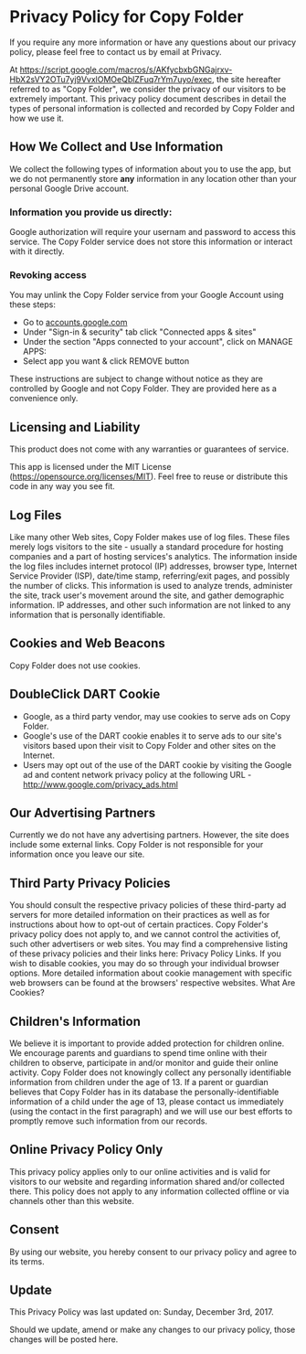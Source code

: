 # Privacy Policy for Copy Folder

If you require any more information or have any questions about our privacy
policy, please feel free to contact us by email at Privacy.

At
https://script.google.com/macros/s/AKfycbxbGNGajrxv-HbX2sVY2OTu7yj9VvxlOMOeQblZFuq7rYm7uyo/exec,
the site hereafter referred to as "Copy Folder", we consider the privacy of our
visitors to be extremely important. This privacy policy document describes in
detail the types of personal information is collected and recorded by Copy
Folder and how we use it.

## How We Collect and Use Information

We collect the following types of information about you to use the app, but we
do not permanently store **any** information in any location other than your
personal Google Drive account.

### Information you provide us directly:

Google authorization will require your usernam and password to access this
service. The Copy Folder service does not store this information or interact
with it directly.

### Revoking access

You may unlink the Copy Folder service from your Google Account using these
steps:

* Go to <a href="https://accounts.google.com">accounts.google.com</a>
* Under "Sign-in &amp; security" tab click "Connected apps &amp; sites"
* Under the section "Apps connected to your account", click on MANAGE APPS:
* Select app you want &amp; click REMOVE button

These instructions are subject to change without notice as they are controlled
by Google and not Copy Folder. They are provided here as a convenience only.

## Licensing and Liability

This product does not come with any warranties or guarantees of service.

This app is licensed under the MIT License
(https://opensource.org/licenses/MIT). Feel free to reuse or distribute this
code in any way you see fit.

## Log Files

Like many other Web sites, Copy Folder makes use of log files. These files
merely logs visitors to the site - usually a standard procedure for hosting
companies and a part of hosting services's analytics. The information inside the
log files includes internet protocol (IP) addresses, browser type, Internet
Service Provider (ISP), date/time stamp, referring/exit pages, and possibly the
number of clicks. This information is used to analyze trends, administer the
site, track user's movement around the site, and gather demographic information.
IP addresses, and other such information are not linked to any information that
is personally identifiable.

## Cookies and Web Beacons

Copy Folder does not use cookies.

## DoubleClick DART Cookie

* Google, as a third party vendor, may use cookies to serve ads on Copy Folder.
* Google's use of the DART cookie enables it to serve ads to our site's visitors
  based upon their visit to Copy Folder and other sites on the Internet.
* Users may opt out of the use of the DART cookie by visiting the Google ad and
  content network privacy policy at the following URL -
  http://www.google.com/privacy_ads.html

## Our Advertising Partners

Currently we do not have any advertising partners. However, the site does
include some external links. Copy Folder is not responsible for your information
once you leave our site.

## Third Party Privacy Policies

You should consult the respective privacy policies of these third-party ad
servers for more detailed information on their practices as well as for
instructions about how to opt-out of certain practices. Copy Folder's privacy
policy does not apply to, and we cannot control the activities of, such other
advertisers or web sites. You may find a comprehensive listing of these privacy
policies and their links here: Privacy Policy Links. If you wish to disable
cookies, you may do so through your individual browser options. More detailed
information about cookie management with specific web browsers can be found at
the browsers' respective websites. What Are Cookies?

## Children's Information

We believe it is important to provide added protection for children online. We
encourage parents and guardians to spend time online with their children to
observe, participate in and/or monitor and guide their online activity. Copy
Folder does not knowingly collect any personally identifiable information from
children under the age of 13. If a parent or guardian believes that Copy Folder
has in its database the personally-identifiable information of a child under the
age of 13, please contact us immediately (using the contact in the first
paragraph) and we will use our best efforts to promptly remove such information
from our records.

## Online Privacy Policy Only

This privacy policy applies only to our online activities and is valid for
visitors to our website and regarding information shared and/or collected there.
This policy does not apply to any information collected offline or via channels
other than this website.

## Consent

By using our website, you hereby consent to our privacy policy and agree to its
terms.

## Update

This Privacy Policy was last updated on: Sunday, December 3rd, 2017.

Should we update, amend or make any changes to our privacy policy, those changes
will be posted here.
